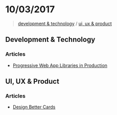 # 10/03/2017

> [development & technology](#development--technology) / [ui, ux & product](#ui-ux--product)


## Development & Technology

### Articles
- [Progressive Web App Libraries in Production](https://medium.com/dev-channel/progressive-web-app-libraries-in-production-b52cad37d34#.up4bl2882)

## UI, UX & Product

### Articles
- [Design Better Cards](https://uxdesign.cc/design-better-cards-c0d12ab581c4#.lbyfrj2fv)
